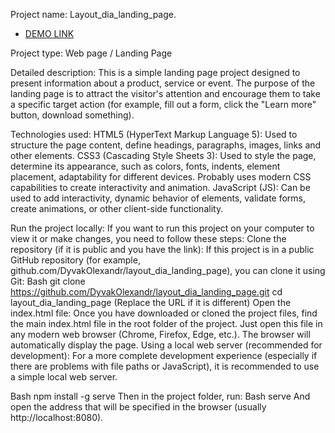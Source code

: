Project name: Layout_dia_landing_page.

- [DEMO LINK](https://DyvakOlexandr.github.io/layout_dia_landing_page/)
  
Project type: Web page / Landing Page

Detailed description: 
This is a simple landing page project designed to present information about a product, service or event. The purpose of the landing page is to attract the visitor's attention and encourage them to take a specific target action (for example, fill out a form, click the "Learn more" button, download something).

Technologies used:
HTML5 (HyperText Markup Language 5): Used to structure the page content, define headings, paragraphs, images, links and other elements.
CSS3 (Cascading Style Sheets 3): Used to style the page, determine its appearance, such as colors, fonts, indents, element placement, adaptability for different devices. Probably uses modern CSS capabilities to create interactivity and animation.
JavaScript (JS): Can be used to add interactivity, dynamic behavior of elements, validate forms, create animations, or other client-side functionality.

Run the project locally:
If you want to run this project on your computer to view it or make changes, you need to follow these steps:
Clone the repository (if it is public and you have the link): If this project is in a public GitHub repository (for example, github.com/DyvakOlexandr/layout_dia_landing_page), you can clone it using Git:
Bash
git clone https://github.com/DyvakOlexandr/layout_dia_landing_page.git
cd layout_dia_landing_page
(Replace the URL if it is different)
Open the index.html file: Once you have downloaded or cloned the project files, find the main index.html file in the root folder of the project. Just open this file in any modern web browser (Chrome, Firefox, Edge, etc.). The browser will automatically display the page.
Using a local web server (recommended for development): For a more complete development experience (especially if there are problems with file paths or JavaScript), it is recommended to use a simple local web server.

Bash
npm install -g serve
Then in the project folder, run:
Bash
serve
And open the address that will be specified in the browser (usually http://localhost:8080).
